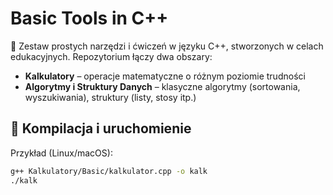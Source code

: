 # Basic Tools in C++

🧰 Zestaw prostych narzędzi i ćwiczeń w języku C++, stworzonych w celach edukacyjnych. Repozytorium łączy dwa obszary:
- **Kalkulatory** – operacje matematyczne o różnym poziomie trudności
- **Algorytmy i Struktury Danych** – klasyczne algorytmy (sortowania, wyszukiwania), struktury (listy, stosy itp.)

## 🔧 Kompilacja i uruchomienie

Przykład (Linux/macOS):
```bash
g++ Kalkulatory/Basic/kalkulator.cpp -o kalk
./kalk
